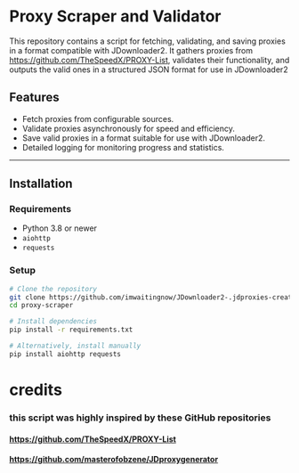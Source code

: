 # Proxy Scraper and Validator

This repository contains a script for fetching, validating, and saving proxies in a format compatible with JDownloader2.
It gathers proxies from https://github.com/TheSpeedX/PROXY-List, validates their functionality,
and outputs the valid ones in a structured JSON format for use in JDownloader2

## Features

- Fetch proxies from configurable sources.
- Validate proxies asynchronously for speed and efficiency.
- Save valid proxies in a format suitable for use with JDownloader2.
- Detailed logging for monitoring progress and statistics.

---

## Installation

### Requirements
- Python 3.8 or newer
- `aiohttp`
- `requests`

### Setup

```bash
# Clone the repository
git clone https://github.com/imwaitingnow/JDownloader2-.jdproxies-creator.git
cd proxy-scraper

# Install dependencies
pip install -r requirements.txt

# Alternatively, install manually
pip install aiohttp requests
```
# credits
### this script was highly inspired by these GitHub repositories
#### https://github.com/TheSpeedX/PROXY-List
#### https://github.com/masterofobzene/JDproxygenerator